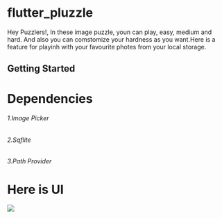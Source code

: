 # flutter_pluzzle

<p> Hey Puzzlers!, In these image puzzle, youn can play, easy, medium and hard. And also you can comstomize your hardness as you want.Here is a feature for playinh with your favourite photes from your local storage. </p>

## Getting Started

<h1> Dependencies </h1>
  <h6>1.Image Picker </h6>
  <h6>2.Sqflite </h6>
  <h6>3.Path Provider </h6>
  
  <h1> Here is UI  </h1>
  <img src="https://user-images.githubusercontent.com/73518920/155083372-82c93408-9274-4a26-acdb-a8b26e92498d.png" />
  
